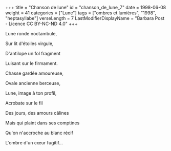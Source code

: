 +++
title = "Chanson de lune"
id = "chanson_de_lune_7"
date = 1998-06-08
weight = 41
categories = ["Lune"]
tags = ["ombres et lumières", "1998", "heptasyllabe"]
verseLength = 7
LastModifierDisplayName = "Barbara Post - Licence CC BY-NC-ND 4.0"
+++

Lune ronde noctambule,

Sur lit d'étoiles virgule,

D'antilope un fol fragment

Luisant sur le firmament.

Chasse gardée amoureuse,

Ovale ancienne berceuse,

Lune, image à ton profil,

Acrobate sur le fil

Des jours, des amours câlines

Mais qui plaint dans ses comptines

Qu'on n'accroche au blanc récif

L'ombre d'un cœur fugitif...
